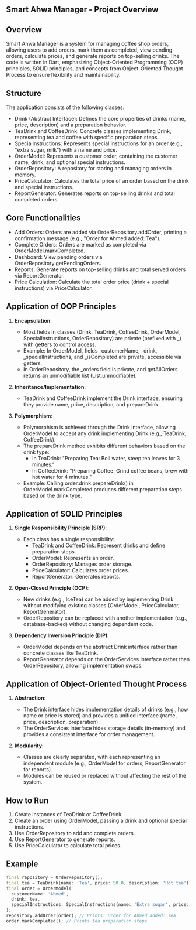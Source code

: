## Smart Ahwa Manager - Project Overview

##  Overview
Smart Ahwa Manager is a system for managing coffee shop orders, allowing users to add orders, mark them as completed, view pending orders, calculate prices, and generate reports on top-selling drinks. The code is written in Dart, emphasizing Object-Oriented Programming (OOP) principles, SOLID principles, and concepts from Object-Oriented Thought Process to ensure flexibility and maintainability.

##  Structure
The application consists of the following classes:

- Drink (Abstract Interface): Defines the core properties of drinks (name, price, description) and a preparation behavior.
- TeaDrink and CoffeeDrink: Concrete classes implementing Drink, representing tea and coffee with specific preparation steps.
- SpecialInstructions: Represents special instructions for an order (e.g., "extra sugar, milk") with a name and price.
- OrderModel: Represents a customer order, containing the customer name, drink, and optional special instructions.
- OrderRepository: A repository for storing and managing orders in memory.
- PriceCalculator: Calculates the total price of an order based on the drink and special instructions.
- ReportGenerator: Generates reports on top-selling drinks and total completed orders.

##  Core Functionalities
- Add Orders: Orders are added via OrderRepository.addOrder, printing a confirmation message (e.g., "Order for Ahmed added: Tea").
- Complete Orders: Orders are marked as completed via OrderModel.markCompleted.
- Dashboard: View pending orders via OrderRepository.getPendingOrders.
- Reports: Generate reports on top-selling drinks and total served orders via ReportGenerator.
- Price Calculation: Calculate the total order price (drink + special instructions) via PriceCalculator.

##  Application of OOP Principles
1. **Encapsulation**:
   - Most fields in classes (Drink, TeaDrink, CoffeeDrink, OrderModel, SpecialInstructions, OrderRepository) are private (prefixed with _) with getters to control access.
   - Example: In OrderModel, fields _customerName, _drink, _specialInstructions, and _isCompleted are private, accessible via getters.
   - In OrderRepository, the _orders field is private, and getAllOrders returns an unmodifiable list (List.unmodifiable).

2. **Inheritance/Implementation**:
   - TeaDrink and CoffeeDrink implement the Drink interface, ensuring they provide name, price, description, and prepareDrink.

3. **Polymorphism**:
   - Polymorphism is achieved through the Drink interface, allowing OrderModel to accept any drink implementing Drink (e.g., TeaDrink, CoffeeDrink).
   - The prepareDrink method exhibits different behaviors based on the drink type:
     - In TeaDrink: "Preparing Tea: Boil water, steep tea leaves for 3 minutes."
     - In CoffeeDrink: "Preparing Coffee: Grind coffee beans, brew with hot water for 4 minutes."
   - Example: Calling order.drink.prepareDrink() in OrderModel.markCompleted produces different preparation steps based on the drink type.

##  Application of SOLID Principles
1. **Single Responsibility Principle (SRP)**:
   - Each class has a single responsibility:
     - TeaDrink and CoffeeDrink: Represent drinks and define preparation steps.
     - OrderModel: Represents an order.
     - OrderRepository: Manages order storage.
     - PriceCalculator: Calculates order prices.
     - ReportGenerator: Generates reports.

2. **Open-Closed Principle (OCP)**:
   - New drinks (e.g., IceTea) can be added by implementing Drink without modifying existing classes (OrderModel, PriceCalculator, ReportGenerator).
   - OrderRepository can be replaced with another implementation (e.g., database-backed) without changing dependent code.

3. **Dependency Inversion Principle (DIP)**:
   - OrderModel depends on the abstract Drink interface rather than concrete classes like TeaDrink.
   - ReportGenerator depends on the OrderServices interface rather than OrderRepository, allowing implementation swaps.

##  Application of Object-Oriented Thought Process
1. **Abstraction**:
   - The Drink interface hides implementation details of drinks (e.g., how name or price is stored) and provides a unified interface (name, price, description, preparation).
   - The OrderServices interface hides storage details (in-memory) and provides a consistent interface for order management.

2. **Modularity**:
   - Classes are clearly separated, with each representing an independent module (e.g., OrderModel for orders, ReportGenerator for reports).
   - Modules can be reused or replaced without affecting the rest of the system.

##  How to Run
1. Create instances of TeaDrink or CoffeeDrink.
2. Create an order using OrderModel, passing a drink and optional special instructions.
3. Use OrderRepository to add and complete orders.
4. Use ReportGenerator to generate reports.
5. Use PriceCalculator to calculate total prices.

##  Example
```dart
final repository = OrderRepository();
final tea = TeaDrink(name: 'Tea', price: 50.0, description: 'Hot tea');
final order = OrderModel(
  customerName: 'Ahmed',
  drink: tea,
  specialInstructions: SpecialInstructions(name: 'Extra sugar', price: 1.0),
);
repository.addOrder(order); // Prints: Order for Ahmed added: Tea
order.markCompleted(); // Prints tea preparation steps